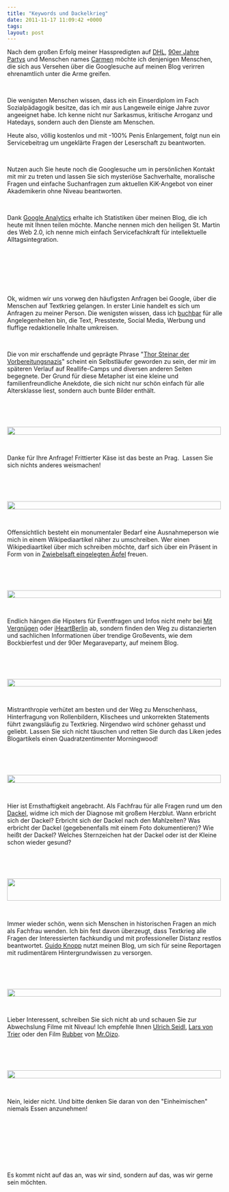 ```yaml
---
title: "Keywords und Dackelkrieg"
date: 2011-11-17 11:09:42 +0000
tags: 
layout: post
---
```

<p>
	Nach dem großen Erfolg meiner Hasspredigten auf <a href="http://textkrieg.de/2011/11/16/dienstleister-die-auf-dich-scheieen-dhl">DHL</a>, <a href="http://textkrieg.de/2011/10/16/die-90er-megaparty-oder-wege-in-die-misanthropie">90er Jahre Partys</a>&nbsp;und Menschen names <a href="http://textkrieg.de/2011/09/13/menschen-carmen">Carmen</a>&nbsp;möchte ich denjenigen Menschen, die sich aus Versehen über die Googlesuche auf meinen Blog verirren ehrenamtlich unter die Arme greifen.</p>
<p>
	&nbsp;</p>
<p>
	Die wenigsten Menschen wissen, dass ich ein Einserdiplom im Fach Sozialpädagogik besitze, das ich mir aus Langeweile einige Jahre zuvor angeeignet habe. Ich kenne nicht nur Sarkasmus, kritische Arroganz und Hatedays, sondern auch den Dienste am Menschen.</p>
<p>
	Heute also, völlig kostenlos und mit -100% Penis Enlargement, folgt nun ein Servicebeitrag um ungeklärte Fragen der Leserschaft zu beantworten.</p>
<p>
	&nbsp;</p>
<p>
	Nutzen auch Sie heute noch die Googlesuche um in persönlichen Kontakt mit mir zu treten und lassen Sie sich mysteriöse Sachverhalte, moralische Fragen und einfache Suchanfragen zum aktuellen KiK-Angebot von einer Akademikerin ohne Niveau beantworten.</p>
<p>
	&nbsp;</p>
<p>
	Dank <a href="http://de.wikipedia.org/wiki/Google_Analytics">Google Analytics</a>&nbsp;erhalte ich Statistiken über meinen Blog, die ich heute mit Ihnen teilen möchte. Manche nennen mich den heiligen St. Martin des Web 2.0, ich nenne mich einfach Servicefachkraft für intellektuelle Alltagsintegration.</p>
<p>
	&nbsp;</p>
<p>
	&nbsp;</p>
<p>
	<img alt="" src="/files/tn_analytics1.JPG" /></p>
<p>
	&nbsp;</p>
<p>
	Ok, widmen wir uns vorweg den häufigsten Anfragen bei Google, über die Menschen auf Textkrieg gelangen. In erster Linie handelt es sich um Anfragen zu meiner Person. Die wenigsten wissen, dass ich <a href="http://textkrieg.de/pages/kaeuflich">buchbar</a>&nbsp;für alle Angelegenheiten bin, die Text, Presstexte, Social Media, Werbung und fluffige redaktionelle Inhalte umkreisen.&nbsp;</p>
<p>
	&nbsp;</p>
<p>
	Die von mir erschaffende und geprägte Phrase &quot;<a href="http://textkrieg.de/2011/07/07/thor-steinar-der-vorbereitungsnazis">Thor Steinar der Vorbereitungsnazis</a>&quot; scheint ein Selbstläufer geworden zu sein, der mir im späteren Verlauf auf Reallife-Camps und diversen anderen Seiten begegnete. Der Grund für diese Metapher ist eine kleine und familienfreundliche Anekdote, die sich nicht nur schön einfach für alle Altersklasse liest, sondern auch bunte Bilder enthält.</p>
<p>
	&nbsp;</p>
<p>
	&nbsp;</p>
<p>
	<img alt="" src="/files/tn_analytics2.JPG" style="width: 500px; height: 19px; " /></p>
<p>
	&nbsp;</p>
<p>
	Danke für Ihre Anfrage! Frittierter Käse ist das beste an Prag. &nbsp;Lassen Sie sich nichts anderes weismachen!</p>
<p>
	&nbsp;</p>
<p>
	&nbsp;</p>
<p>
	<img alt="" src="/files/tn_analytics3.JPG" style="width: 500px; height: 19px; " /></p>
<p>
	&nbsp;</p>
<p>
	Offensichtlich besteht ein monumentaler Bedarf eine Ausnahmeperson wie mich in einem Wikipediaartikel näher zu umschreiben. Wer einen Wikipediaartikel über mich schreiben möchte, darf sich über ein Präsent in Form von in <a href="http://textkrieg.de/files/Foto%20(4).jpg">Zwiebelsaft eingelegten Äpfel</a> freuen.</p>
<p>
	&nbsp;</p>
<p>
	&nbsp;</p>
<p>
	<img alt="" src="/files/tn_analytics4.JPG" style="width: 500px; height: 18px; " /></p>
<p>
	&nbsp;</p>
<p>
	Endlich hängen die Hipsters für Eventfragen und Infos nicht mehr bei <a href="http://www.mitvergnuegen.com/">Mit Vergnügen</a> oder <a href="http://www.iheartberlin.de/">iHeartBerlin</a> ab, sondern finden den Weg zu distanzierten und sachlichen Informationen über trendige Großevents, wie dem Bockbierfest und der 90er Megaraveparty, auf meinem Blog.</p>
<p>
	&nbsp;</p>
<p>
	&nbsp;</p>
<p>
	<img alt="" src="/files/tn_analytics5.JPG" style="width: 500px; height: 18px; " /></p>
<p>
	&nbsp;</p>
<p>
	Mistranthropie verhütet am besten und der Weg zu Menschenhass, Hinterfragung von Rollenbildern, Klischees und unkorrekten Statements führt zwangsläufig zu Textkrieg. Nirgendwo wird schöner gehasst und geliebt. Lassen Sie sich nicht täuschen und retten Sie durch das Liken jedes Blogartikels einen Quadratzentimenter Morningwood!</p>
<p>
	&nbsp;</p>
<p>
	&nbsp;</p>
<p>
	<img alt="" src="/files/tn_analytics6.JPG" style="width: 500px; height: 19px; " /></p>
<p>
	&nbsp;</p>
<p>
	Hier ist Ernsthaftigkeit angebracht. Als Fachfrau für alle Fragen rund um den <a href="http://textkrieg.de/2011/09/07/ein-sonntag-auf-dem-dachshundrennen">Dackel</a>, widme ich mich der Diagnose mit großem Herzblut. Wann erbricht sich der Dackel? Erbricht sich der Dackel nach den Mahlzeiten? Was erbricht der Dackel (gegebenenfalls mit einem Foto dokumentieren)? Wie heißt der Dackel? Welches Sternzeichen hat der Dackel oder ist der Kleine schon wieder gesund?</p>
<p>
	&nbsp;</p>
<p>
	&nbsp;</p>
<p>
	<img alt="" src="/files/tn_analytics7.JPG" style="width: 500px; height: 52px; " /></p>
<p>
	&nbsp;</p>
<p>
	Immer wieder schön, wenn sich Menschen in historischen Fragen an mich als Fachfrau wenden. Ich bin fest davon überzeugt, dass Textkrieg alle Fragen der Interessierten fachkundig und mit professioneller Distanz restlos beantwortet. <a href="http://de.wikipedia.org/wiki/Guido_Knopp">Guido Knopp</a> nutzt meinen Blog, um sich für seine Reportagen mit rudimentärem Hintergrundwissen zu versorgen.</p>
<p>
	&nbsp;</p>
<p>
	&nbsp;</p>
<p>
	<img alt="" src="/files/tn_analytics8.JPG" style="width: 500px; height: 18px; " /></p>
<p>
	&nbsp;</p>
<p>
	Lieber Interessent, schreiben Sie sich nicht ab und schauen Sie zur Abwechslung Filme mit Niveau! Ich empfehle Ihnen <a href="http://www.ulrichseidl.com/">Ulrich Seidl</a>, <a href="http://www.youtube.com/watch?v=Xv3qJqM_ki4">Lars von Trier</a> oder den Film <a href="http://www.imdb.com/title/tt1612774/">Rubber</a> von <a href="http://de.wikipedia.org/wiki/Mr._Oizo">Mr.Oizo</a>.</p>
<p>
	&nbsp;</p>
<p>
	&nbsp;</p>
<p>
	<img alt="" src="/files/tn_analytics9.JPG" style="width: 500px; height: 19px; " /></p>
<p>
	&nbsp;</p>
<p>
	Nein, leider nicht. Und bitte denken Sie daran von den &quot;Einheimischen&quot; niemals Essen anzunehmen!</p>
<p>
	&nbsp;</p>
<p>
	&nbsp;</p>
<p>
	<img alt="" src="/files/tn_analytics10.JPG" style="width: 500px; height: 17px; " /></p>
<p>
	&nbsp;</p>
<p>
	Es kommt nicht auf das an, was wir sind, sondern auf das, was wir gerne sein möchten.</p>

